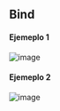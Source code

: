 ## Bind

#### Ejemeplo 1

![image](https://github.com/user-attachments/assets/c2af83bc-dd24-4e9c-a83a-6fc0601b9360)

#### Ejemeplo 2

![image](https://github.com/user-attachments/assets/618738c0-6793-469b-b01d-6bfbf7185f6c)
